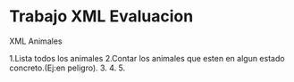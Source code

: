 # Trabajo XML Evaluacion

XML Animales

  1.Lista todos los animales
  2.Contar los animales que esten en algun estado concreto.(Ej:en peligro).
  3.
  4.
  5.
